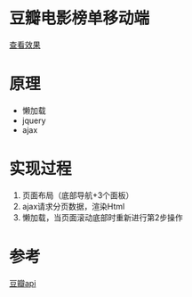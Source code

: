 # 豆瓣电影榜单移动端
[查看效果](https://wheadplus.github.io/projects-demo/js/douban/index.html)
# 原理
- 懒加载
- jquery 
- ajax
# 实现过程
1. 页面布局（底部导航+3个面板）
2. ajax请求分页数据，渲染Html
3. 懒加载，当页面滚动底部时重新进行第2步操作
# 参考
[豆瓣api](https://developers.douban.com/wiki/?title=movie_v2)

